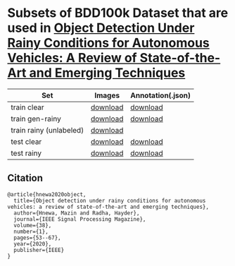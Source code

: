 # Subsets of BDD100k Dataset that are used in [Object Detection Under Rainy Conditions for Autonomous Vehicles: A Review of State-of-the-Art and Emerging Techniques](https://ieeexplore.ieee.org/document/9307324)

|Set| Images|Annotation(.json)|
|---|---|---|
|train clear|[download]()|[download]()|
|train gen-rainy |[download]()|[download]()|[download]()|
|train rainy (unlabeled)|[download]()|
|test clear|[download]()|[download]()|
|test rainy|[download]()|[download]()|

## Citation
```
@article{hnewa2020object,
  title={Object detection under rainy conditions for autonomous vehicles: a review of state-of-the-art and emerging techniques},
  author={Hnewa, Mazin and Radha, Hayder},
  journal={IEEE Signal Processing Magazine},
  volume={38},
  number={1},
  pages={53--67},
  year={2020},
  publisher={IEEE}
}
